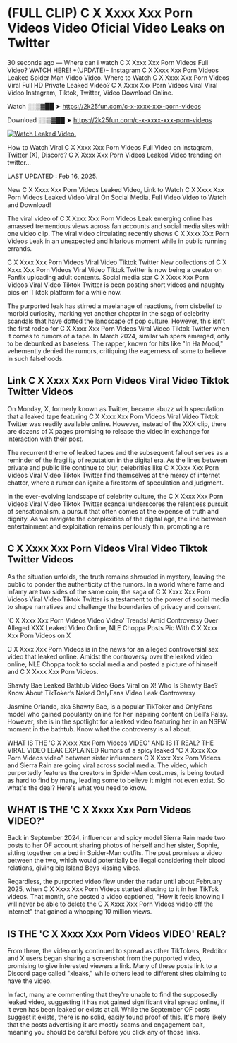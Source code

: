# (FULL CLIP) C X Xxxx Xxx Porn Videos Video Oficial Video Leaks on Twitter

30 seconds ago — Where can i watch C X Xxxx Xxx Porn Videos Full Video? WATCH HERE! +(UPDATE)~ Instagram C X Xxxx Xxx Porn Videos Leaked Spider Man Video Video. Where to Watch C X Xxxx Xxx Porn Videos Viral Full HD Private Leaked Video? C X Xxxx Xxx Porn Videos Viral Viral Video Instagram, Tiktok, Twitter, Video Download Online.

Watch ░░▒▓██ ➤ https://2k25fun.com/c-x-xxxx-xxx-porn-videos

Download ░░▒▓██ ➤ https://2k25fun.com/c-x-xxxx-xxx-porn-videos

[![Watch Leaked Video.](https://miro.medium.com/v2/resize:fit:828/format:webp/1*cilzJN44JGOrTw9NJCrNHA.gif "Watch Leaked Video")](https://2k25fun.com/c-x-xxxx-xxx-porn-videos)

How to Watch Viral C X Xxxx Xxx Porn Videos Full Video on Instagram, Twitter (X), Discord? C X Xxxx Xxx Porn Videos Leaked Video trending on twitter...

LAST UPDATED : Feb 16, 2025.

New C X Xxxx Xxx Porn Videos Leaked Video, Link to Watch C X Xxxx Xxx Porn Videos Leaked Video Viral On Social Media. Full Video Video to Watch and Download!

The viral video of C X Xxxx Xxx Porn Videos Leak emerging online has amassed tremendous views across fan accounts and social media sites with one video clip. The viral video circulating recently shows C X Xxxx Xxx Porn Videos Leak in an unexpected and hilarious moment while in public running errands.

C X Xxxx Xxx Porn Videos Viral Video Tiktok Twitter New collections of C X Xxxx Xxx Porn Videos Viral Video Tiktok Twitter is now being a creator on Fanfix uploading adult contents. Social media star C X Xxxx Xxx Porn Videos Viral Video Tiktok Twitter is been posting short videos and naughty pics on Tiktok platform for a while now.

The purported leak has stirred a maelanage of reactions, from disbelief to morbid curiosity, marking yet another chapter in the saga of celebrity scandals that have dotted the landscape of pop culture. However, this isn't the first rodeo for C X Xxxx Xxx Porn Videos Viral Video Tiktok Twitter when it comes to rumors of a tape. In March 2024, similar whispers emerged, only to be debunked as baseless. The rapper, known for hits like "In Ha Mood," vehemently denied the rumors, critiquing the eagerness of some to believe in such falsehoods.

## Link C X Xxxx Xxx Porn Videos Viral Video Tiktok Twitter Videos

On Monday, X, formerly known as Twitter, became abuzz with speculation that a leaked tape featuring C X Xxxx Xxx Porn Videos Viral Video Tiktok Twitter was readily available online. However, instead of the XXX clip, there are dozens of X pages promising to release the video in exchange for interaction with their post.

The recurrent theme of leaked tapes and the subsequent fallout serves as a reminder of the fragility of reputation in the digital era. As the lines between private and public life continue to blur, celebrities like C X Xxxx Xxx Porn Videos Viral Video Tiktok Twitter find themselves at the mercy of internet chatter, where a rumor can ignite a firestorm of speculation and judgment.

In the ever-evolving landscape of celebrity culture, the C X Xxxx Xxx Porn Videos Viral Video Tiktok Twitter scandal underscores the relentless pursuit of sensationalism, a pursuit that often comes at the expense of truth and dignity. As we navigate the complexities of the digital age, the line between entertainment and exploitation remains perilously thin, prompting a re

##  C X Xxxx Xxx Porn Videos Viral Video Tiktok Twitter Videos

As the situation unfolds, the truth remains shrouded in mystery, leaving the public to ponder the authenticity of the rumors. In a world where fame and infamy are two sides of the same coin, the saga of C X Xxxx Xxx Porn Videos Viral Video Tiktok Twitter is a testament to the power of social media to shape narratives and challenge the boundaries of privacy and consent.

'C X Xxxx Xxx Porn Videos Video Video' Trends! Amid Controversy Over Alleged XXX Leaked Video Online, NLE Choppa Posts Pic With C X Xxxx Xxx Porn Videos on X

C X Xxxx Xxx Porn Videos is in the news for an alleged controversial sex video that leaked online. Amidst the controversy over the leaked video online, NLE Choppa took to social media and posted a picture of himself and C X Xxxx Xxx Porn Videos.

Shawty Bae Leaked Bathtub Video Goes Viral on X! Who Is Shawty Bae? Know About TikToker’s Naked OnlyFans Video Leak Controversy

Jasmine Orlando, aka Shawty Bae, is a popular TikToker and OnlyFans model who gained popularity online for her inspiring content on Bell’s Palsy. However, she is in the spotlight for a leaked video featuring her in an NSFW moment in the bathtub. Know what the controversy is all about.

WHAT IS THE 'C X Xxxx Xxx Porn Videos VIDEO' AND IS IT REAL? THE VIRAL VIDEO LEAK EXPLAINED Rumors of a spicy leaked "C X Xxxx Xxx Porn Videos video" between sister influencers C X Xxxx Xxx Porn Videos and Sierra Rain are going viral across social media. The video, which purportedly features the creators in Spider-Man costumes, is being touted as hard to find by many, leading some to believe it might not even exist. So what's the deal? Here's what you need to know.

## WHAT IS THE 'C X Xxxx Xxx Porn Videos VIDEO?'

Back in September 2024, influencer and spicy model Sierra Rain made two posts to her OF account sharing photos of herself and her sister, Sophie, sitting together on a bed in Spider-Man outfits. The post promises a video between the two, which would potentially be illegal considering their blood relations, giving big Island Boys kissing vibes.

Regardless, the purported video flew under the radar until about February 2025, when C X Xxxx Xxx Porn Videos started alluding to it in her TikTok videos. That month, she posted a video captioned, "How it feels knowing I will never be able to delete the C X Xxxx Xxx Porn Videos video off the internet" that gained a whopping 10 million views.

## IS THE 'C X Xxxx Xxx Porn Videos VIDEO' REAL?

From there, the video only continued to spread as other TikTokers, Redditor and X users began sharing a screenshot from the purported video, promising to give interested viewers a link. Many of these posts link to a Discord page called "xleaks," while others lead to different sites claiming to have the video.

In fact, many are commenting that they're unable to find the supposedly leaked video, suggesting it has not gained significant viral spread online, if it even has been leaked or exists at all. While the September OF posts suggest it exists, there is no solid, easily found proof of this. It's more likely that the posts advertising it are mostly scams and engagement bait, meaning you should be careful before you click any of those links.